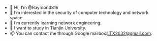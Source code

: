 - 👋 Hi, I’m @Raymond816
- 👀 I’m interested in the security of computer technology and network space.
- 🌱 I’m currently learning network engineering.
- 💞️ I want to study in Tianjin University.
- 📫 You can contact me through Google mailbox:LTX2032@gmail.com.

<!---
Raymond816/Raymond816 is a ✨ special ✨ repository because its `README.md` (this file) appears on your GitHub profile.
You can click the Preview link to take a look at your changes.
--->
